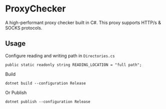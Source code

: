 # ProxyChecker
A high-performant proxy checker built in C#. This proxy supports HTTP/s & SOCKS protocols. 

## Usage
Configure reading and writing path in `Directories.cs`
```
public static readonly string READING_LOCATION = "full path";
```

Build
```
dotnet build --configuration Release
```

Or Publish
```
dotnet publish --configuration Release
```
